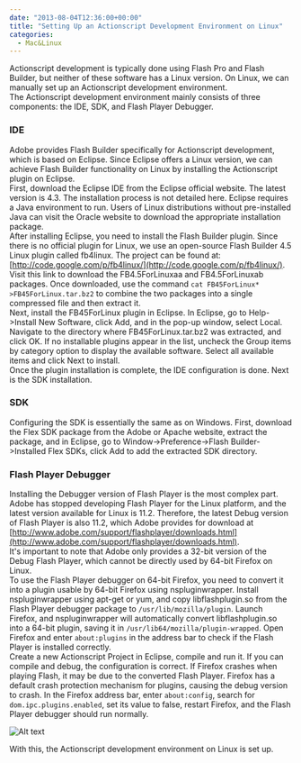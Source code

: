 ```yaml
---
date: "2013-08-04T12:36:00+00:00"
title: "Setting Up an Actionscript Development Environment on Linux"
categories:
  - Mac&Linux
---
```


Actionscript development is typically done using Flash Pro and Flash Builder, but neither of these software has a Linux version. On Linux, we can manually set up an Actionscript development environment.  
The Actionscript development environment mainly consists of three components: the IDE, SDK, and Flash Player Debugger.

### IDE

Adobe provides Flash Builder specifically for Actionscript development, which is based on Eclipse. Since Eclipse offers a Linux version, we can achieve Flash Builder functionality on Linux by installing the Actionscript plugin on Eclipse.  
First, download the Eclipse IDE from the Eclipse official website. The latest version is 4.3. The installation process is not detailed here. Eclipse requires a Java environment to run. Users of Linux distributions without pre-installed Java can visit the Oracle website to download the appropriate installation package.  
After installing Eclipse, you need to install the Flash Builder plugin. Since there is no official plugin for Linux, we use an open-source Flash Builder 4.5 Linux plugin called fb4linux. The project can be found at: [http://code.google.com/p/fb4linux/](http://code.google.com/p/fb4linux/). Visit this link to download the FB4.5ForLinuxaa and FB4.5ForLinuxab packages. Once downloaded, use the command `cat FB45ForLinux* >FB45ForLinux.tar.bz2` to combine the two packages into a single compressed file and then extract it.  
Next, install the FB45ForLinux plugin in Eclipse. In Eclipse, go to Help->Install New Software, click Add, and in the pop-up window, select Local. Navigate to the directory where FB45ForLinux.tar.bz2 was extracted, and click OK. If no installable plugins appear in the list, uncheck the Group items by category option to display the available software. Select all available items and click Next to install.  
Once the plugin installation is complete, the IDE configuration is done. Next is the SDK installation.

### SDK

Configuring the SDK is essentially the same as on Windows. First, download the Flex SDK package from the Adobe or Apache website, extract the package, and in Eclipse, go to Window->Preference->Flash Builder->Installed Flex SDKs, click Add to add the extracted SDK directory.

### Flash Player Debugger

Installing the Debugger version of Flash Player is the most complex part. Adobe has stopped developing Flash Player for the Linux platform, and the latest version available for Linux is 11.2. Therefore, the latest Debug version of Flash Player is also 11.2, which Adobe provides for download at [http://www.adobe.com/support/flashplayer/downloads.html](http://www.adobe.com/support/flashplayer/downloads.html).  
It's important to note that Adobe only provides a 32-bit version of the Debug Flash Player, which cannot be directly used by 64-bit Firefox on Linux.  
To use the Flash Player debugger on 64-bit Firefox, you need to convert it into a plugin usable by 64-bit Firefox using nspluginwrapper. Install nspluginwrapper using apt-get or yum, and copy libflashplugin.so from the Flash Player debugger package to `/usr/lib/mozilla/plugin`. Launch Firefox, and nspluginwrapper will automatically convert libflashplugin.so into a 64-bit plugin, saving it in `/usr/lib64/mozilla/plugin-wrapped`. Open Firefox and enter `about:plugins` in the address bar to check if the Flash Player is installed correctly.  
Create a new Actionscript Project in Eclipse, compile and run it. If you can compile and debug, the configuration is correct. If Firefox crashes when playing Flash, it may be due to the converted Flash Player. Firefox has a default crash protection mechanism for plugins, causing the debug version to crash. In the Firefox address bar, enter `about:config`, search for `dom.ipc.plugins.enabled`, set its value to false, restart Firefox, and the Flash Player debugger should run normally.

![Alt text](/images/linux-as-env.png)

With this, the Actionscript development environment on Linux is set up.
